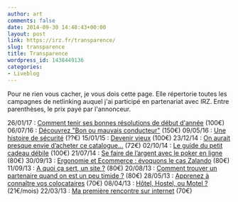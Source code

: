 ```yaml
---
author: art
comments: false
date: 2014-09-30 14:48:43+00:00
layout: post
link: https://irz.fr/transparence/
slug: transparence
title: Transparence
wordpress_id: 1438449136
categories:
- Liveblog
---
```


Pour ne rien vous cacher, je vous dois cette page. Elle répertorie toutes les campagnes de netlinking auquel j'ai participé en partenariat avec IRZ. Entre parenthèses, le prix payé par l'annonceur.

26/01/17 : [Comment tenir ses bonnes résolutions de début d'année](http://irz.fr/tenir-resolutions-debut-annee/) (100€)
06/07/16 : [Découvrez "Bon ou mauvais conducteur"](http://irz.fr/gagnez-gopro-hero-habitudes-conducteurs/) (150€)
09/05/16 : [Une histoire de sécurité](http://irz.fr/histoire-securite/) (??€)
15/01/15 : [Devenir vieux](http://irz.fr/devenir-vieux/) (100€)
23/12/14 : [On aurait presque envie d’acheter ce catalogue…](http://irz.fr/acheter-catalogue/) (72€)
02/10/14 : [Le guide du petit cadeau débile](http://irz.fr/guide-cadeau/) (100€)
21/07/14 : [Se faire de l’argent avec le poker en ligne](http://irz.fr/argent-poker/) (80€)
30/09/13 : [Ergonomie et Ecommerce : évoquons le cas Zalando](http://irz.fr/zalando/) (80€)
11/09/13 : [A quoi ça sert, un site ?](http://irz.fr/site/) (80€)
20/08/13 : [Comment trouver un partenaire quand on est un peu timide ?](http://irz.fr/trouver-partenaire-timide/) (80€)
28/05/13 : [Apprenez à connaître vos colocataires](http://irz.fr/connaitre-colocataires/ ) (70€)
08/04/13 : [Hôtel, Hostel, ou Motel ?](http://irz.fr/hotel-hostel-motel/) (21€/mois)
22/03/13 : [Ma première rencontre sur internet](http://irz.fr/site-de-rencontre/) (70€)
